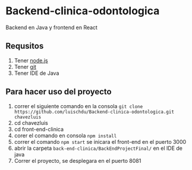 # Backend-clinica-odontologica
Backend en Java y frontend en React

## Requsitos

1. Tener [node.js](https://nodejs.org/es/)
2. Tener [git](https://git-scm.com/downloads)
3. Tener IDE de Java

## Para hacer uso del proyecto

1. correr el siguiente comando en la consola ``git clone https://github.com/luischdu/Backend-clinica-odontologica.git chavezluis``
2. cd chavezluis
3. cd front-end-clinica
4. corer el comando en consola `npm install`
5. correr el comando `npm start` se inicara el front-end en el puerto 3000
6. abrir la carpeta ``back-end-clinica/BackEndProjectFinal/`` en el IDE de java
7. Correr el proyecto, se desplegara en el puerto 8081



